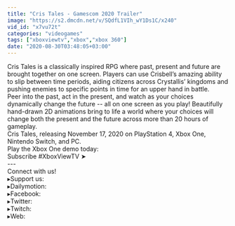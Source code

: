 ```yaml
---
title: "Cris Tales - Gamescom 2020 Trailer"
image: "https://s2.dmcdn.net/v/SQdfL1VIh_wY1Ds1C/x240"
vid_id: "x7vu72t"
categories: "videogames"
tags: ["xboxviewtv","xbox","xbox 360"]
date: "2020-08-30T03:48:05+03:00"
---
```

Cris Tales is a classically inspired RPG where past, present and future are brought together on one screen. Players can use Crisbell’s amazing ability to slip between time periods, aiding citizens across Crystallis’ kingdoms and pushing enemies to specific points in time for an upper hand in battle.   <br>Peer into the past, act in the present, and watch as your choices dynamically change the future -- all on one screen as you play! Beautifully hand-drawn 2D animations bring to life a world where your choices will change both the present and the future across more than 20 hours of gameplay.  <br>Cris Tales, releasing November 17, 2020 on PlayStation 4, Xbox One, Nintendo Switch, and PC.   <br>Play the Xbox One demo today:   <br>Subscribe #XboxViewTV ➤   <br>---  <br>Connect with us!  <br>▸Support us:   <br>▸Dailymotion:   <br>▸Facebook:   <br>▸Twitter:   <br>▸Twitch:   <br>▸Web: 
